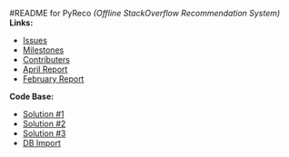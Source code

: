 #README for PyReco _(Offline StackOverflow Recommendation System)_  
**Links:**  
* [Issues](https://github.com/ankitkumar93/csc510-se-project/issues)  
* [Milestones](https://github.com/ankitkumar93/csc510-se-project/milestones)  
* [Contributers](https://github.com/ankitkumar93/csc510-se-project/graphs/contributors)  
* [April Report](https://github.com/ankitkumar93/csc510-se-project/blob/master/Reports/report_aprl1.pdf)  
* [February Report](https://github.com/ankitkumar93/csc510-se-project/blob/master/Reports/report_feb1.pdf)
  
**Code Base:**  
* [Solution #1](https://github.com/ankitkumar93/csc510-se-project/tree/master/Code%20Base/Solution%201)  
* [Solution #2](https://github.com/ankitkumar93/csc510-se-project/tree/master/Code%20Base/Solution%202)  
* [Solution #3](https://github.com/ankitkumar93/csc510-se-project/tree/master/Code%20Base/Solution%203)  
* [DB Import](https://github.com/ankitkumar93/csc510-se-project/tree/db_import)  
